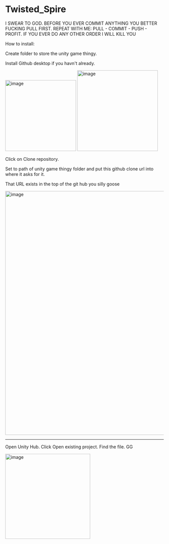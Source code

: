 # Twisted_Spire

I SWEAR TO GOD. BEFORE YOU EVER COMMIT ANYTHING YOU BETTER FUCKING PULL FIRST. REPEAT WITH ME: PULL - COMMIT - PUSH - PROFIT. IF YOU EVER DO ANY OTHER ORDER I WILL KILL YOU


How to install: 

Create folder to store the unity game thingy.

Install Github desktop if you havn't already. 

<img width="225" alt="image" src="https://github.com/KurtNakasato/Ranch_Games/assets/31753097/e9362aff-dc4a-4b1f-b29e-c3bb4153d025">

<img width="256" alt="image" src="https://github.com/KurtNakasato/Ranch_Games/assets/31753097/f32d3342-cd9f-4332-a0ec-8e6bc6b337c2">

Click on Clone repository.

Set to path of unity game thingy folder and put this github clone url into where it asks for it.

That URL exists in the top of the git hub you silly goose 

<img width="774" alt="image" src="https://github.com/KurtNakasato/Ranch_Games/assets/31753097/39945585-3198-4185-a6c5-03409eaae65f">


---

Open Unity Hub. Click Open existing project. Find the file. GG

<img width="270" alt="image" src="https://github.com/KurtNakasato/Ranch_Games/assets/31753097/36650406-2e03-48b6-beb8-03c778959144">
